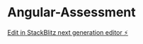 # Angular-Assessment

[Edit in StackBlitz next generation editor ⚡️](https://stackblitz.com/~/github.com/shainemata1999/Angular-Assessment)